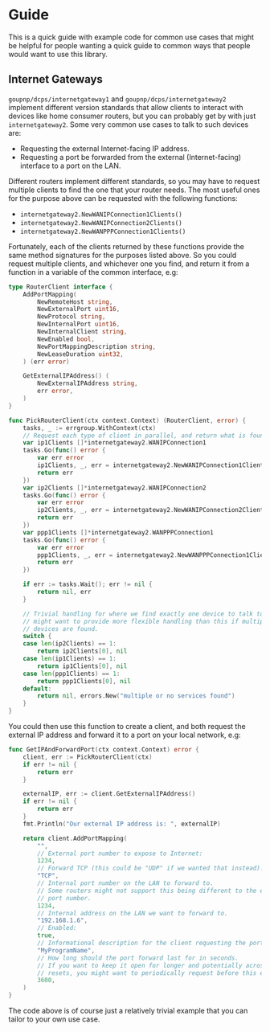 # Guide

This is a quick guide with example code for common use cases that might be
helpful for people wanting a quick guide to common ways that people would
want to use this library.

## Internet Gateways

`goupnp/dcps/internetgateway1` and `goupnp/dcps/internetgateway2` implement
different version standards that allow clients to interact with devices like
home consumer routers, but you can probably get by with just
`internetgateway2`. Some very common use cases to talk to such devices are:

- Requesting the external Internet-facing IP address.
- Requesting a port be forwarded from the external (Internet-facing) interface
  to a port on the LAN.

Different routers implement different standards, so you may have to request
multiple clients to find the one that your router needs. The most useful ones
for the purpose above can be requested with the following functions:

- `internetgateway2.NewWANIPConnection1Clients()`
- `internetgateway2.NewWANIPConnection2Clients()`
- `internetgateway2.NewWANPPPConnection1Clients()`

Fortunately, each of the clients returned by these functions provide the same
method signatures for the purposes listed above. So you could request multiple
clients, and whichever one you find, and return it from a function in a variable
of the common interface, e.g:

```go
type RouterClient interface {
	AddPortMapping(
		NewRemoteHost string,
		NewExternalPort uint16,
		NewProtocol string,
		NewInternalPort uint16,
		NewInternalClient string,
		NewEnabled bool,
		NewPortMappingDescription string,
		NewLeaseDuration uint32,
	) (err error)

	GetExternalIPAddress() (
		NewExternalIPAddress string,
		err error,
	)
}

func PickRouterClient(ctx context.Context) (RouterClient, error) {
	tasks, _ := errgroup.WithContext(ctx)
	// Request each type of client in parallel, and return what is found.
	var ip1Clients []*internetgateway2.WANIPConnection1
	tasks.Go(func() error {
		var err error
		ip1Clients, _, err = internetgateway2.NewWANIPConnection1Clients()
		return err
	})
	var ip2Clients []*internetgateway2.WANIPConnection2
	tasks.Go(func() error {
		var err error
		ip2Clients, _, err = internetgateway2.NewWANIPConnection2Clients()
		return err
	})
	var ppp1Clients []*internetgateway2.WANPPPConnection1
	tasks.Go(func() error {
		var err error
		ppp1Clients, _, err = internetgateway2.NewWANPPPConnection1Clients()
		return err
	})

	if err := tasks.Wait(); err != nil {
		return nil, err
	}

	// Trivial handling for where we find exactly one device to talk to, you
	// might want to provide more flexible handling than this if multiple
	// devices are found.
	switch {
	case len(ip2Clients) == 1:
		return ip2Clients[0], nil
	case len(ip1Clients) == 1:
		return ip1Clients[0], nil
	case len(ppp1Clients) == 1:
		return ppp1Clients[0], nil
	default:
		return nil, errors.New("multiple or no services found")
	}
}
```

You could then use this function to create a client, and both request the
external IP address and forward it to a port on your local network, e.g:

```go
func GetIPAndForwardPort(ctx context.Context) error {
	client, err := PickRouterClient(ctx)
	if err != nil {
		return err
	}

	externalIP, err := client.GetExternalIPAddress()
	if err != nil {
		return err
	}
	fmt.Println("Our external IP address is: ", externalIP)

	return client.AddPortMapping(
		"",
		// External port number to expose to Internet:
		1234,
		// Forward TCP (this could be "UDP" if we wanted that instead).
		"TCP",
		// Internal port number on the LAN to forward to.
		// Some routers might not support this being different to the external
		// port number.
		1234,
		// Internal address on the LAN we want to forward to.
		"192.168.1.6",
		// Enabled:
		true,
		// Informational description for the client requesting the port forwarding.
		"MyProgramName",
		// How long should the port forward last for in seconds.
		// If you want to keep it open for longer and potentially across router
		// resets, you might want to periodically request before this elapses.
		3600,
	)
}
```

The code above is of course just a relatively trivial example that you can
tailor to your own use case.
